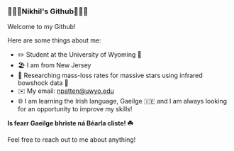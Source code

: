 ### 🦧🦍🦜Nikhil's Github🦜🦍🦧

Welcome to my Github!

Here are some things about me:

- ✏️ Student at the University of Wyoming 🤠
- 🏖️ I am from New Jersey
- 🔭 Researching mass-loss rates for massive stars using infrared bowshock data 🌟
- ✉️ My email: npatten@uwyo.edu
- 🌐 I am learning the Irish language, Gaeilge 🇮🇪 and I am always looking for an opportunity to improve my skills!

**Is fearr Gaeilge bhriste ná Béarla cliste! ☘️**

Feel free to reach out to me about anything!
